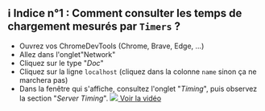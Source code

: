 ## ℹ️ Indice n°1 : Comment consulter les temps de chargement mesurés par `Timers` ?
- Ouvrez vos ChromeDevTools (Chrome, Brave, Edge, ...)
- Allez dans l'onglet"Network"
- Cliquez sur le type "*Doc*"
- Cliquez sur la ligne `localhost` (cliquez dans la colonne `name` sinon ça ne marchera pas)
- Dans la fenêtre qui s'affiche, consultez l'onglet "*Timing*", puis observez la section "*Server Timing*".
[![](https://i.imgur.com/mZUgbul.gif) Voir la vidéo](https://imgur.com/a/RNjZgct)